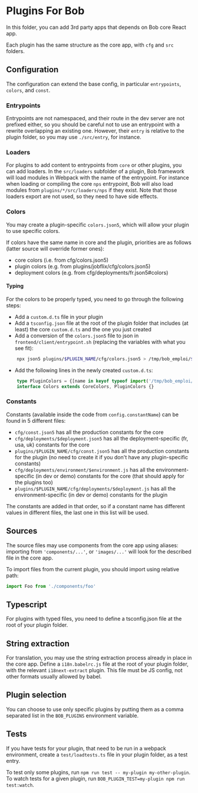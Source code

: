 # Plugins For Bob

In this folder, you can add 3rd party apps that depends on Bob core React app.


Each plugin has the same structure as the core app, with `cfg` and `src` folders.

## Configuration

The configuration can extend the base config, in particular `entrypoints`, `colors`, and `const`.

### Entrypoints

Entrypoints are not namespaced, and their route in the dev server are not prefixed either, so you should be careful not to use an entrypoint with a rewrite overlapping an existing one. However, their `entry` is relative to the plugin folder, so you may use `./src/entry`, for instance.

### Loaders

For plugins to add content to entrypoints from `core` or other plugins, you can add loaders. In the `src/loaders` subfolder of a plugin, Bob framework will load modules in Webpack with the name of the entrypoint. For instance when loading or compiling the core `nps` entrypoint, Bob will also load modules from `plugins/*/src/loaders/nps` if they exist. Note that those loaders export are not used, so they need to have side effects.

### Colors

You may create a plugin-specific `colors.json5`, which will allow your plugin to use specific colors.

If colors have the same name in core and the plugin, priorities are as follows (latter source will override former ones):

- core colors (i.e. from cfg/colors.json5)
- plugin colors (e.g. from plugins/jobflix/cfg/colors.json5)
- deployment colors (e.g. from cfg/deployments/fr.json5#colors)

#### Typing

For the colors to be properly typed, you need to go through the following steps:

- Add a `custom.d.ts` file in your plugin
- Add a `tsconfig.json` file at the root of the plugin folder that includes (at least) the core `custom.d.ts` and the one you just created
- Add a conversion of the `colors.json5` file to json in `frontend/client/entrypoint.sh` (replacing the variables with what you see fit):
```bash
    npx json5 plugins/$PLUGIN_NAME/cfg/colors.json5 > /tmp/bob_emploi/${PLUGIN_NAME}_colors.json
```
- Add the following lines in the newly created `custom.d.ts`:
```typescript
    type PluginColors = {[name in keyof typeof import('/tmp/bob_emploi/${PLUGIN_NAME}_colors.json')]: ConfigColor}
    interface Colors extends CoreColors, PluginColors {}
```

### Constants

Constants (available inside the code from `config.constantName`) can be found in 5 different files:

- `cfg/const.json5` has all the production constants for the core
- `cfg/deployments/$deployment.json5` has all the deployment-specific (fr, usa, uk) constants for the core
- `plugins/$PLUGIN_NAME/cfg/const.json5` has all the production constants for the plugin (no need to create it if you don't have any plugin-specific constants)
- `cfg/deployments/environment/$environment.js` has all the environment-specific (in dev or demo) constants for the core (that should apply for the plugins too)
- `plugins/$PLUGIN_NAME/cfg/deployments/$deployment.js` has all the environment-specific (in dev or demo) constants for the plugin

The constants are added in that order, so if a constant name has different values in different files, the last one in this list will be used.

## Sources

The source files may use components from the core app using aliases: importing from `'components/...'`, or `'images/...'` will look for the described file in the core app.

To import files from the current plugin, you should import using relative path:

```ts
import Foo from './components/foo'
```

## Typescript

For plugins with typed files, you need to define a tsconfig.json file at the root of your plugin folder.

## String extraction

For translation, you may use the string extraction process already in place in the core app. Define a `i18n.babelrc.js` file at the root of your plugin folder, with the relevant `i18next-extract` plugin. This file must be JS config, not other formats usually allowed by babel.

## Plugin selection

You can choose to use only specific plugins by putting them as a comma separated list in the `BOB_PLUGINS` environment variable.

## Tests

If you have tests for your plugin, that need to be run in a webpack environment, create a `test/loadtests.ts` file in your plugin folder, as a test entry.

To test only some plugins, run `npm run test -- my-plugin my-other-plugin`. To watch tests for a given plugin, run `BOB_PLUGIN_TEST=my-plugin npm run test:watch`.
